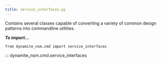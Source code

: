 ```yaml
---
title: service_interfaces.py
---
```


Contains several classes capable of converting a variety of common design patterns into commandline utilities.

***To import...***
```python3
from dynamite_nsm.cmd import service_interfaces
```

::: dynamite_nsm.cmd.service_interfaces